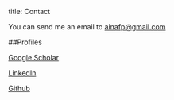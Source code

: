 title: Contact

You can send me an email to [ainafp@gmail.com](mailto:ainafp@gmail.com)

##Profiles

[Google Scholar](https://scholar.google.fr/citations?user=ilC7VXwAAAAJ&hl=en&oi=sra)

[LinkedIn](https://www.linkedin.com/in/aina-frau-pascual-3116a936?trk=nav_responsive_tab_profile_pic)

[Github](https://github.com/ainafp)

  

